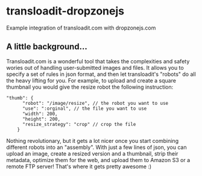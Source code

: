 # transloadit-dropzonejs
Example integration of transloadit.com with dropzonejs.com


## A little background...

Transloadit.com is a wonderful tool that takes the complexities and safety wories out of handling user-submitted images and files. It allows you to specify a set of rules in json format, and then let transloadit's "robots" do all the heavy lifting for you. For example, to upload and create a square thumbnail you would give the resize robot the following instruction:

```
"thumb": {
      "robot": "/image/resize", // the robot you want to use
      "use": ":orginal", // the file you want to use
      "width": 200,
      "height": 200,
      "resize_strategy": "crop" // crop the file
    }
```

Nothing revolutionary, but it gets a lot nicer once you start combining different robots into an "assembly". With just a few lines of json, you can upload an image, create a resized version and a thumbnail, strip their metadata, optimize them for the web, and upload them to Amazon S3 or a remote FTP server! That's where it gets pretty awesome :)
